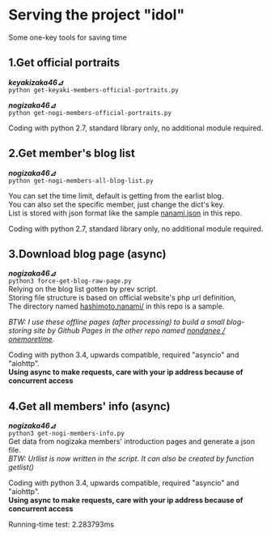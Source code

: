 # Serving the project "idol"  
Some one-key tools for saving time

## 1.Get official portraits  
***keyakizaka46⊿***  
`python get-keyaki-members-official-portraits.py`  

***nogizaka46⊿***  
`python get-nogi-members-official-portraits.py`  

Coding with python 2.7, standard library only, no additional module required.

## 2.Get member's blog list 
***nogizaka46⊿***  
`python get-nogi-members-all-blog-list.py`  

You can set the time limit, default is getting from the earlist blog.  
You can also set the specific member, just change the dict's key.  
List is stored with json format like the sample [nanami.json](https://github.com/nondanee/NogiKeya/blob/master/nanami.json) in this repo.  

Coding with python 2.7, standard library only, no additional module required.  

## 3.Download blog page (async)
***nogizaka46⊿***  
`python3 force-get-blog-raw-page.py`  
Relying on the blog list gotten by prev script.  
Storing file structure is based on official website's php url definition,  
The directory named [hashimoto.nanami/](https://github.com/nondanee/NogiKeya/tree/master/nanami.hashimoto) in this repo is a sample.  

*BTW: I use these offline pages (after processing) to build a small blog-storing site by Github Pages in the other repo named [nondanee / onemoretime](https://github.com/nondanee/onemoretime).*   

Coding with python 3.4, upwards compatible, required "asyncio" and "aiohttp".  
**Using async to make requests, care with your ip address because of concurrent access**

## 4.Get all members' info (async)
***nogizaka46⊿***  
`python3 get-nogi-members-info.py`  
Get data from nogizaka members' introduction pages and generate a json file.  
*BTW: Urllist is now written in the script. It can also be created by function getlist()*  

Coding with python 3.4, upwards compatible, required "asyncio" and "aiohttp".  
**Using async to make requests, care with your ip address because of concurrent access**

Running-time test: 2.283793ms